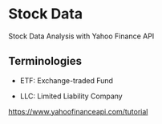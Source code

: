 # Stock Data

Stock Data Analysis with Yahoo Finance API

## Terminologies

- ETF: Exchange-traded Fund

- LLC: Limited Liability Company

https://www.yahoofinanceapi.com/tutorial
